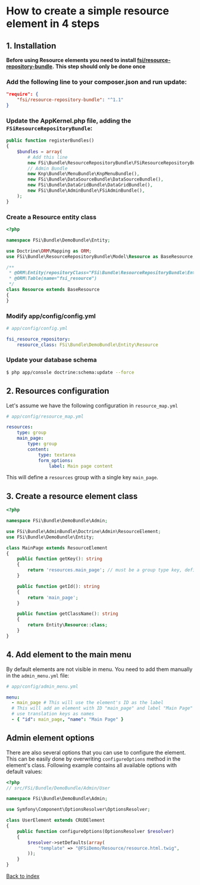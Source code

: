 # How to create a simple resource element in 4 steps

## 1. Installation

**Before using Resource elements you need to install [fsi/resource-repository-bundle](https://github.com/fsi-open/resource-repository-bundle).**
**This step should only be done once**

### Add the following line to your composer.json and run update:

```json
"require": {
    "fsi/resource-repository-bundle": "^1.1"
}
```

### Update the AppKernel.php file, adding the `FSiResourceRepositoryBundle`:

```php
public function registerBundles()
{
    $bundles = array(
        # Add this line
        new FSi\Bundle\ResourceRepositoryBundle\FSiResourceRepositoryBundle(),
        // Admin Bundle
        new Knp\Bundle\MenuBundle\KnpMenuBundle(),
        new FSi\Bundle\DataSourceBundle\DataSourceBundle(),
        new FSi\Bundle\DataGridBundle\DataGridBundle(),
        new FSi\Bundle\AdminBundle\FSiAdminBundle(),
    );
}
```

### Create a Resource entity class

```php
<?php

namespace FSi\Bundle\DemoBundle\Entity;

use Doctrine\ORM\Mapping as ORM;
use FSi\Bundle\ResourceRepositoryBundle\Model\Resource as BaseResource;

/**
 * @ORM\Entity(repositoryClass="FSi\Bundle\ResourceRepositoryBundle\Entity\ResourceRepository")
 * @ORM\Table(name="fsi_resource")
 */
class Resource extends BaseResource
{
}
```

### Modify app/config/config.yml

```yaml
# app/config/config.yml

fsi_resource_repository:
    resource_class: FSi\Bundle\DemoBundle\Entity\Resource
```

### Update your database schema

```sh
$ php app/console doctrine:schema:update --force
```

## 2. Resources configuration

Let's assume we have the following configuration in ``resource_map.yml``

```yml
# app/config/resource_map.yml

resources:
    type: group
    main_page:
        type: group
        content:
            type: textarea
            form_options:
                label: Main page content
```

This will define a `resources` group with a single key `main_page`.

## 3. Create a resource element class

```php
<?php

namespace FSi\Bundle\DemoBundle\Admin;

use FSi\Bundle\AdminBundle\Doctrine\Admin\ResourceElement;
use FSi\Bundle\DemoBundle\Entity;

class MainPage extends ResourceElement
{
    public function getKey(): string
    {
        return 'resources.main_page'; // must be a group type key, defined in the `resource_map.yml`
    }

    public function getId(): string
    {
        return 'main_page';
    }

    public function getClassName(): string
    {
        return Entity\Resource::class;
    }
}
```

## 4. Add element to the main menu

By default elements are not visible in menu. You need to add them manually in the `admin_menu.yml` file:

```yaml
# app/config/admin_menu.yml

menu:
  - main_page # This will use the element's ID as the label
  # This will add an element with ID "main_page" and label "Main Page" - you can also
  # use translation keys as names
  - { "id": main_page, "name": "Main Page" }

```

## Admin element options

There are also several options that you can use to configure the element.
This can be easily done by overwriting ``configureOptions`` method in the element's class.
Following example contains all available options with default values:

```php
<?php
// src/FSi/Bundle/DemoBundle/Admin/User

namespace FSi\Bundle\DemoBundle\Admin;

use Symfony\Component\OptionsResolver\OptionsResolver;

class UserElement extends CRUDElement
{
    public function configureOptions(OptionsResolver $resolver)
    {
        $resolver->setDefaults(array(
            "template" => "@FSiDemo/Resource/resource.html.twig",
        ));
    }
}
```

[Back to index](index.md)
